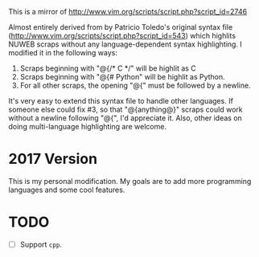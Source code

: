 This is a mirror of http://www.vim.org/scripts/script.php?script_id=2746

Almost entirely derived from by Patricio Toledo's original syntax file (http://www.vim.org/scripts/script.php?script_id=543) which highlits NUWEB scraps without any language-dependent syntax highlighting. I modified it in the following ways:
1) Scraps beginning with "@{/* C */" will be highlit as C
2) Scraps beginning with "@{# Python" will be highlit as Python.
3) For all other scraps, the opening "@{" must be followed by a newline.

It's very easy to extend this syntax file to handle other languages. If someone else could fix #3, so that "@{anything@}" scraps could work without a newline following "@{", I'd appreciate it. Also, other ideas on doing multi-language highlighting are welcome.


# 2017 Version

This is my personal modification. My goals are to add more programming languages and some cool features.

# TODO 

- [ ] Support `cpp`.
